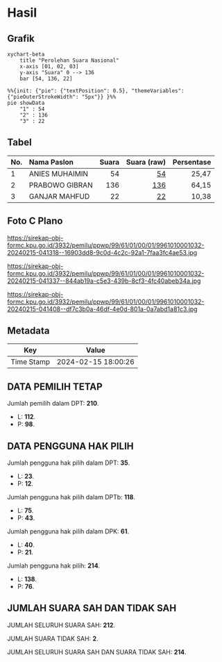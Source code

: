 # Hasil

## Grafik

```mermaid
xychart-beta
    title "Perolehan Suara Nasional"
    x-axis [01, 02, 03]
    y-axis "Suara" 0 --> 136
    bar [54, 136, 22]
```

```mermaid
%%{init: {"pie": {"textPosition": 0.5}, "themeVariables": {"pieOuterStrokeWidth": "5px"}} }%%
pie showData
    "1" : 54
    "2" : 136
    "3" : 22
```

## Tabel

| No. | Nama Paslon    | Suara | Suara (raw) | Persentase |
|:--- |:-------------- | -----:| -----------:| ----------:|
| 1   | ANIES MUHAIMIN | 54    | [54][p-1]   | 25,47      |
| 2   | PRABOWO GIBRAN | 136   | [136][p-2]  | 64,15      |
| 3   | GANJAR MAHFUD  | 22    | [22][p-3]   | 10,38      |


[p-1]: https://github.com/gigit-pemilu/pemilu-2024/blob/main/pilpres/hitung-suara/sub/99-luar-negeri/sub/61-kota-kinabalu-malaysia/sub/01-kota-kinabalu-malaysia/sub/0001-kota-kinabalu-malaysia/sub/032-ksk-021/sub/paslon-1.txt
[p-2]: https://github.com/gigit-pemilu/pemilu-2024/blob/main/pilpres/hitung-suara/sub/99-luar-negeri/sub/61-kota-kinabalu-malaysia/sub/01-kota-kinabalu-malaysia/sub/0001-kota-kinabalu-malaysia/sub/032-ksk-021/sub/paslon-2.txt
[p-3]: https://github.com/gigit-pemilu/pemilu-2024/blob/main/pilpres/hitung-suara/sub/99-luar-negeri/sub/61-kota-kinabalu-malaysia/sub/01-kota-kinabalu-malaysia/sub/0001-kota-kinabalu-malaysia/sub/032-ksk-021/sub/paslon-3.txt

## Foto C Plano

https://sirekap-obj-formc.kpu.go.id/3932/pemilu/ppwp/99/61/01/00/01/9961010001032-20240215-041318--16903dd8-9c0d-4c2c-92a1-7faa3fc4ae53.jpg

https://sirekap-obj-formc.kpu.go.id/3932/pemilu/ppwp/99/61/01/00/01/9961010001032-20240215-041337--844ab19a-c5e3-439b-8cf3-4fc40abeb34a.jpg

https://sirekap-obj-formc.kpu.go.id/3932/pemilu/ppwp/99/61/01/00/01/9961010001032-20240215-041408--df7c3b0a-46df-4e0d-801a-0a7abd1a81c3.jpg


## Metadata

| Key        | Value               |
| ---------- | ------------------- |
| Time Stamp | 2024-02-15 18:00:26 |


## DATA PEMILIH TETAP

Jumlah pemilih dalam DPT: **210**.
 * L: **112**.
 * P: **98**.

## DATA PENGGUNA HAK PILIH

Jumlah pengguna hak pilih dalam DPT: **35**.
 * L: **23**.
 * P: **12**.

Jumlah pengguna hak pilih dalam DPTb: **118**.
 * L: **75**.
 * P: **43**.

Jumlah pengguna hak pilih dalam DPK: **61**.
 * L: **40**.
 * P: **21**.

Jumlah pengguna hak pilih: **214**.
 * L: **138**.
 * P: **76**.

## JUMLAH SUARA SAH DAN TIDAK SAH

JUMLAH SELURUH SUARA SAH: **212**.

JUMLAH SUARA TIDAK SAH: **2**.

JUMLAH SELURUH SUARA SAH DAN SUARA TIDAK SAH: **214**.


